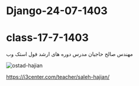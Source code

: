 # Django-24-07-1403

# class-17-7-1403
مهندس صالح حاجیان
مدرس دوره های ارشد فول استک وب

![ostad-hajian](https://github.com/user-attachments/assets/cd6c90ef-df9b-4a29-972e-4c26e427d7bc)

https://i3center.com/teacher/saleh-hajian/



